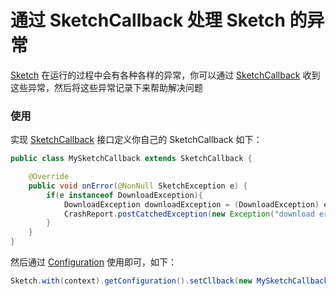 # 通过 SketchCallback 处理 Sketch 的异常

[Sketch] 在运行的过程中会有各种各样的异常，你可以通过 [SketchCallback] 收到这些异常，然后将这些异常记录下来帮助解决问题

### 使用

实现 [SketchCallback] 接口定义你自己的 SketchCallback 如下：

```java
public class MySketchCallback extends SketchCallback {

    @Override
    public void onError(@NonNull SketchException e) {
        if(e instanceof DownloadException){
            DownloadException downloadException = (DownloadException) e;
            CrashReport.postCatchedException(new Exception("download error. uri=" + downloadException.getUri(), e));
        }
    }
}
```

然后通过 [Configuration] 使用即可，如下：

```java
Sketch.with(context).getConfiguration().setCllback(new MySketchCallback());
```

[Sketch]: ../../sketch/src/main/java/me/panpf/sketch/Sketch.java
[Configuration]: ../../sketch/src/main/java/me/panpf/sketch/Configuration.java
[SketchCallback]: ../../sketch/src/main/java/me/panpf/sketch/SketchCallback.java
